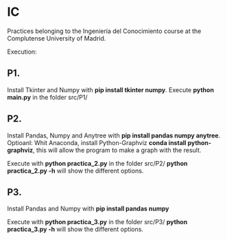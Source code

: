 # IC

Practices belonging to the Ingeniería del Conocimiento course at the Complutense University of Madrid.
  
Execution:
  
## P1.

Install Tkinter and Numpy with **pip install tkinter numpy**. 
Execute **python main.py** in the folder src/P1/
  
## P2.

Install Pandas, Numpy and Anytree with **pip install pandas numpy anytree**.
Optioanl: Whit Anaconda, install Python-Graphviz **conda install python-graphviz**, this will allow the program to make a graph with the result.

Execute with **python practica_2.py** in the folder src/P2/
**python practica_2.py -h** will show the different options.

## P3.

Install Pandas and Numpy with **pip install pandas numpy**

Execute with **python practica_3.py** in the folder src/P3/
**python practica_3.py -h** will show the different options.
